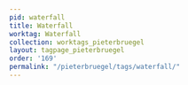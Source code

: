 ```yaml
---
pid: waterfall
title: Waterfall
worktag: Waterfall
collection: worktags_pieterbruegel
layout: tagpage_pieterbruegel
order: '169'
permalink: "/pieterbruegel/tags/waterfall/"
---
```

